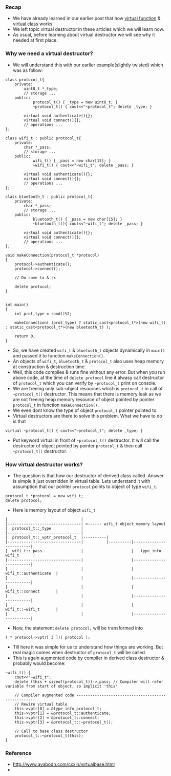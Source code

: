 ### Recap
- We have already learned in our earlier post that how [virtual function]() & [virtual class]() works.
- We left topic virtual destructor in these articles which we will learn now.
- As usual, before learning about virtual destructor we will see why it needed at first place.
### Why we need a virtual destructor?
- We will understand this with our earlier example(slightly twisted) which was as follow:
```
class protocol_t{
	private:
		uint8_t *_type;
		// storage ...
	public:
    		protocol_t() { _type = new uint8_t; }
    		~protocol_t() { cout<<"~protocol_t"; delete _type; }

		virtual void authenticate(){};
		virtual void connect(){};
		// operations ...
};

class wifi_t : public protocol_t{
	private:
		char *_pass;
		// storage ...
	public:
    		wifi_t() { _pass = new char[15]; }
    		~wifi_t() { cout<<"~wifi_t"; delete _pass; }

		virtual void authenticate(){};
		virtual void connect(){};
		// operations ...
};

class bluetooth_t : public protocol_t{
	private:
		char *_pass;
		// storage ...
	public:
    		bluetooth_t() { _pass = new char[15]; }
    		~bluetooth_t(){ cout<<"~wifi_t"; delete _pass; }

		virtual void authenticate(){};
		virtual void connect(){};
		// operations ...
};

void makeConnection(protocol_t *protocol)
{
	protocol->authenticate();
	protocol->connect();
  
  	// Do some tx & rx
  
  	delete protocol;
}	


int main()
{
	int prot_type = rand()%2;
  
	makeConnection( (prot_type) ? static_cast<protocol_t*>(new wifi_t) : static_cast<protocol_t*>(new bluetooth_t) );	

	return 0;
}
```
- So, we have created `wifi_t` & `bluetooth_t` objects dynamically in `main()` and passed it to function `makeConnection()`.
- An objects of `wifi_t`, `bluetooth_t` & `protocol_t` also uses heap memory at construction & destruction time.
- Well, this code compiles & runs fine without any error. But when you run above code, at the time of `delete protocol` line it alwasy call destructor of `protocol_t` which you can verify by `~protocol_t` print on console.
- We are freeing only sub-object resources which is `protocol_t` in call of `~protocol_t()` destructor. This means that there is memory leak as we are not freeing heap memory resource of object pointed by pointer `protocol_t` in function `makeConnection()`.
- We even dont know the type of object `protocol_t` pointer pointed to.
- Virtual destructors are there to solve this problem. What we have to do is that
```
virtual ~protocol_t() { cout<<"~protocol_t"; delete _type; }
```
- Put keyword virtual in front of `~protocol_t()` destructor. It will call the destructor of object pointed by pointer `protocol_t` & then call `~protocol_t()` destructor.

### How virtual destructor works?

- The question is that how our destructor of derived class called. Answer is simple it just overridden in virtual table. Lets understand it with assumption that our pointer `protocol` points to object of type `wifi_t`.
```
protocol_t *protocol = new wifi_t;
delete protocol;
```
- Here is memory layout of object `wifi_t`
```
|                                |          
|--------------------------------| <------ wifi_t object memory layout
|  protocol_t::_type             |          
|--------------------------------|          
|  protocol_t::_vptr_protocol_t  |----------|
|--------------------------------|          |----------|-------------------------|
|  wifi_t::_pass                 |                     |   type_info wifi_t      |
|--------------------------------|                     |-------------------------|
|                                |                     |   wifi_t::authenticate  |
|                                |                     |-------------------------|
|                                |                     |   wifi_t::connect       |
|                                |                     |-------------------------|
|                                |                     |   wifi_t::~wifi_t       |
|                                |                     |-------------------------|
```
- Now, the statement `delete protocol;` will be transformed into
```
( * protocol->vptr[ 3 ])( protocol ); 
```
- Till here it was simple for us to understand how things are working. But real magic comes when destructor of `protocol_t` will be called.
- This is again augmented code by compiler in derived class destructor & probably would become:
```
~wifi_t() { 
	cout<<"~wifi_t"; 
	delete (this + sizeof(protocol_t))->_pass; // Compiler will refer variable from start of object, so implicit 'this'
	
	// Compiler augmented code ----------------------------------------------------
	// Rewire virtual table
	this->vptr[0] = &type_info_protocol_t;
	this->vptr[1] = &protocol_t::authenticate;
	this->vptr[2] = &protocol_t::connect;
	this->vptr[3] = &protocol_t::~protocol_t();
	
	// Call to base class destructor
	protocol_t::~protocol_t(this); 
}
```
### Reference 
- http://www.avabodh.com/cxxin/virtualbase.html
- 

